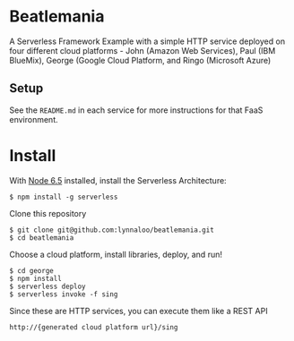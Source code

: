 # Beatlemania

A Serverless Framework Example with a simple HTTP service deployed on four different cloud platforms - John (Amazon Web Services), Paul (IBM BlueMix), George (Google Cloud Platform, and Ringo (Microsoft Azure)

## Setup

See the `README.md` in each service for more instructions for that FaaS environment.

# Install

With [Node 6.5](https://nodejs.org/) installed, install the Serverless Architecture:

```
$ npm install -g serverless
```

Clone this repository

```
$ git clone git@github.com:lynnaloo/beatlemania.git
$ cd beatlemania
```

Choose a cloud platform, install libraries, deploy, and run!

```
$ cd george
$ npm install
$ serverless deploy
$ serverless invoke -f sing
```

Since these are HTTP services, you can execute them like a REST API

```
http://{generated cloud platform url}/sing
```




